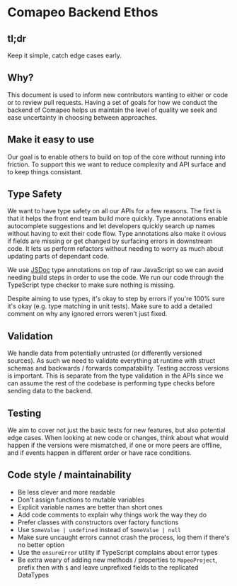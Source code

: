 # Comapeo Backend Ethos

## tl;dr

Keep it simple, catch edge cases early.

## Why?

This document is used to inform new contributors wanting to either or code or to review pull requests. Having a set of goals for how we conduct the backend of Comapeo helps us maintain the level of quality we seek and ease uncertainty in choosing between approaches.

## Make it easy to use

Our goal is to enable others to build on top of the core without running into friction. To support this we want to reduce complexity and API surface and to keep things consistant.

## Type Safety

We want to have type safety on all our APIs for a few reasons. The first is that it helps the front end team build more quickly. Type annotations enable autocomplete suggestions and let developers quickly search up names without having to exit their code flow. Type annotations also make it ovious if fields are missing or get changed by surfacing errors in downstream code. It lets us perform refactors without needing to worry as much about updating parts of dependant code.

We use [JSDoc](https://www.typescriptlang.org/docs/handbook/jsdoc-supported-types.html) type annotations on top of raw JavaScript so we can avoid needing build steps in order to use the code. We run our code through the TypeScript type checker to make sure nothing is missing.

Despite aiming to use types, it's okay to step by errors if you're 100% sure it's okay (e.g. type matching in unit tests). Make sure to add a detailed comment on why any ignored errors weren't just fixed.

## Validation

We handle data from potentially untrusted (or differently versioned sources). As such we need to validate everything at runtime with struct schemas and backwards / forwards compatability. Testing accross versions is important. This is separate from the type validation in the APIs since we can assume the rest of the codebase is performing type checks before sending data to the backend.

## Testing

We aim to cover not just the basic tests for new features, but also potential edge cases. When looking at new code or changes, think about what would happen if the versions were mismatched, if one or more peers are offline, and if events happen in different order or have race conditions.

## Code style / maintainability

- Be less clever and more readable
- Don't assign functions to mutable variables
- Explicit variable names are better than short ones
- Add code comments to explain why things work the way they do
- Prefer classes with constructors over factory functions
- Use `SomeValue | undefined` instead of `SomeValue | null`
- Make sure uncaught errors cannot crash the process, log them if there's no better option
- Use the `ensureError` utility if TypeScript complains about error types
- Be extra weary of adding new methods / properties to `MapeoProject`, prefix then with `$` and leave unprefixed fields to the replicated DataTypes
